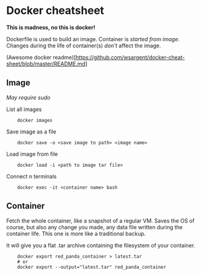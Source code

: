 # Docker cheatsheet
**This is madness, no this is docker!**

Dockerfile is used to build an image. Container is *started from image*. Changes during the life of container(s) *don't* affect the image.

(Awesome docker readme)[https://github.com/wsargent/docker-cheat-sheet/blob/master/README.md]


## Image

*May require sudo*

List all images
```
	docker images 
```

Save image as a file
```
	docker save -o <save image to path> <image name>
```

Load image from file
```
	docker load -i <path to image tar file>
```

Connect n terminals
```
	docker exec -it <container name> bash
```

## Container 

Fetch the whole container, like a snapshot of a regular VM. Saves the OS of course, but also any change you made, any data file written during the container life. This one is more like a traditional backup.

It will give you a flat .tar archive containing the filesystem of your container.

```
	docker export red_panda_container > latest.tar 
	# or
	docker export --output="latest.tar" red_panda_container
```



